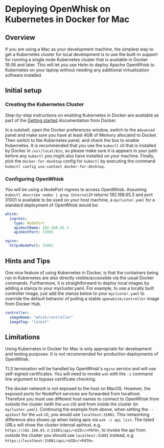<!--
#
# Licensed to the Apache Software Foundation (ASF) under one or more
# contributor license agreements.  See the NOTICE file distributed with
# this work for additional information regarding copyright ownership.
# The ASF licenses this file to You under the Apache License, Version 2.0
# (the "License"); you may not use this file except in compliance with
# the License.  You may obtain a copy of the License at
#
#     http://www.apache.org/licenses/LICENSE-2.0
#
# Unless required by applicable law or agreed to in writing, software
# distributed under the License is distributed on an "AS IS" BASIS,
# WITHOUT WARRANTIES OR CONDITIONS OF ANY KIND, either express or implied.
# See the License for the specific language governing permissions and
# limitations under the License.
#
-->

# Deploying OpenWhisk on Kubernetes in Docker for Mac

## Overview

If you are using a Mac as your development machine, the simplest way
to get a Kubernetes cluster for local development is to use the
built-in support for running a single node Kubernetes cluster that is
available in Docker 18.06 and later.  This will let you use Helm to
deploy Apache OpenWhisk to Kubernetes on your laptop without needing
any additional virtualization software installed.

## Initial setup

### Creating the Kubernetes Cluster

Step-by-step instructions on enabling Kubernetes in Docker are
available as part of the
[Getting started](https://docs.docker.com/docker-for-mac/#Kubernetes)
documentation from Docker.

In a nutshell, open the Docker preferences window, switch to the
`Advanced` panel and make sure you have at least 4GB of Memory
allocated to Docker. Then switch to the Kubernetes panel, and check
the box to enable Kubernetes. It is recommended that you use the
`kubectl` cli that is installed by Docker in `/usr/local/bin`, so
please make sure it is appears in your path before any `kubectl` you
might also have installed on your machine.  Finally, pick the
`docker-for-desktop` config for `kubectl` by executing the command
`kubectl config use-context docker-for-desktop`.

### Configuring OpenWhisk

You will be using a NodePort ingress to access OpenWhisk. Assuming
`kubectl describe nodes | grep InternalIP` returns 192.168.65.3 and
port 31001 is available to be used on your host machine, a
`mycluster.yaml` for a standard deployment of OpenWhisk would be:
```yaml
whisk:
  ingress:
    type: NodePort
    apiHostName: 192.168.65.3
    apiHostPort: 31001

nginx:
  httpsNodePort: 31001
```

## Hints and Tips

One nice feature of using Kubernetes in Docker, is that the
containers being run in Kubernetes are also directly
visible/accessible via the usual Docker commands. Furthermore, it is
straightforward to deploy local images by adding a stanza to your
mycluster.yaml. For example, to use a locally built controller image,
just add the stanza below to your `mycluster.yaml` to override the default
behavior of pulling a stable `openwhisk/controller` image from Docker Hub.
```yaml
controller:
  imageName: "whisk/controller"
  imageTag: "latest"
```

## Limitations

Using Kubernetes in Docker for Mac is only appropriate for development
and testing purposes.  It is not recommended for production
deployments of OpenWhisk.

TLS termination will be handled by OpenWhisk's `nginx` service and
will use self-signed certificates.  You will need to invoke `wsk` with
the `-i` command line argument to bypass certificate checking.

The docker network is not exposed to the host on MacOS. However, the
exposed ports for NodePort services are forwarded from localhost.
Therefore you must use different host names to connect to OpenWhisk
from outside the cluster (with the `wsk` cli) and from inside the
cluster (in `mycluster.yaml`).  Continuing the example from above,
when setting the `--apihost` for the `wsk` cli, you would use
`localhost:31001`.  This networking difference also shows up when
listing apis via `wsk -i api list`. The listed URLs will show the
cluster-internal apihost,
e.g. `https://192.168.65.3:31001/api/<UID>/<PATH>`, to invoke the api
from outside the cluster you should use `localhost:31001` instead, e.g.
`https://localhost:31001/api/<UID>/<PATH>`.
